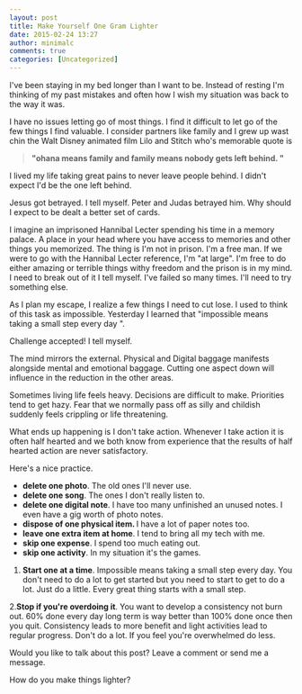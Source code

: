 ```yaml
---
layout: post
title: Make Yourself One Gram Lighter
date: 2015-02-24 13:27
author: minimalc
comments: true
categories: [Uncategorized]
---
```

I've been staying in my bed longer than I want to be. Instead of resting I'm thinking of my past mistakes and often how I wish my situation was back to the way it was.

I have no issues letting go of most things. I find it difficult to let go of the few things I find valuable. I consider partners like family and I grew up wast chin the Walt Disney animated film Lilo and Stitch who's memorable quote is

<blockquote><strong>"ohana means family and family means nobody gets left behind. "
</strong></blockquote>

I lived my life taking great pains to never leave people behind. I didn't expect I'd be the one left behind.

Jesus got betrayed. I tell myself. Peter and Judas betrayed him. Why should I expect to be dealt a better set of cards.

I imagine an imprisoned Hannibal Lecter spending  his time in a memory palace. A place in your head where you have access to memories and other things you memorized. The thing is I'm not in prison. I'm a free man. If we were to go with the Hannibal Lecter reference, I'm "at large". I'm free to do either amazing or terrible things withy freedom and the prison is in my mind. I need to break out of it I tell myself. I've failed so many times. I'll need to try something else.

As I plan my escape, I realize a few things I need to cut lose. I used to think of this task as impossible. Yesterday I learned that "impossible means taking a small step every day ".

Challenge accepted! I tell myself.

The mind mirrors the external. Physical and Digital baggage manifests alongside mental and emotional baggage. Cutting one aspect down will influence in the reduction in the other areas.

Sometimes living life feels heavy. Decisions are difficult to make. Priorities tend to get hazy. Fear that we normally pass off as silly and childish suddenly feels crippling or life threatening.

What ends up happening is I don't take action. Whenever I take action it is often half hearted and we both know from experience that the results of half hearted action are never satisfactory.

Here's a nice practice. 
- <strong>delete one photo</strong>. The old ones I'll never use. 
- <strong>delete one song</strong>. The ones I don't really listen to. 
- <strong>delete one digital note</strong>. I have too many unfinished an unused notes. I even have a gig worth of photo notes. 
- <strong>dispose of one physical item. </strong> I have a lot of paper notes too. 
- <strong>leave one extra item at home</strong>. I tend to bring all my tech with me. 
- <strong>skip one expense</strong>. I spend too much eating out. 
- <strong>skip one activity</strong>. In my situation it's the games.

<ol>
<li><strong>Start one at a time</strong>. Impossible means taking a small step every day. You don't need to do a lot to get started but you need to start to get to do a lot. Just do a little. Every great thing starts with a small step. </li>
</ol>

2.<strong>Stop if you're overdoing it</strong>. You want to develop a consistency not burn out. 60% done every day long term is way better than 100% done once then you quit. Consistency leads to more benefit and light activities lead to regular progress. Don't do a lot. If you feel you're overwhelmed do less.

Would you like to talk about this post? Leave a comment or send me a message.

How do you make things lighter?
